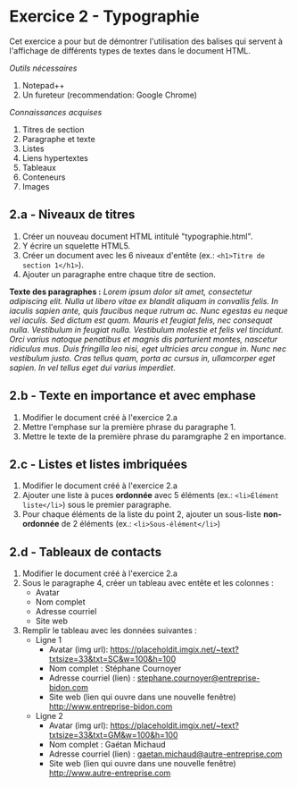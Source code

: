 # Exercice 2 - Typographie
Cet exercice a pour but de démontrer l'utilisation des balises qui servent à l'affichage de différents types de textes dans le document HTML.

_Outils nécessaires_
1. Notepad++
2. Un fureteur (recommendation: Google Chrome)

_Connaissances acquises_
1. Titres de section
2. Paragraphe et texte
3. Listes
4. Liens hypertextes
5. Tableaux
6. Conteneurs
7. Images

## 2.a - Niveaux de titres
1. Créer un nouveau document HTML intitulé "typographie.html".
2. Y écrire un squelette HTML5.
3. Créer un document avec les 6 niveaux d'entête (ex.: `<h1>Titre de section 1</h1>`).
4. Ajouter un paragraphe entre chaque titre de section.

**Texte des paragraphes :** _Lorem ipsum dolor sit amet, consectetur adipiscing elit. Nulla ut libero vitae ex blandit aliquam in convallis felis. In iaculis sapien ante, quis faucibus neque rutrum ac. Nunc egestas eu neque vel iaculis. Sed dictum est quam. Mauris et feugiat felis, nec consequat nulla. Vestibulum in feugiat nulla. Vestibulum molestie et felis vel tincidunt. Orci varius natoque penatibus et magnis dis parturient montes, nascetur ridiculus mus. Duis fringilla leo nisi, eget ultricies arcu congue in. Nunc nec vestibulum justo. Cras tellus quam, porta ac cursus in, ullamcorper eget sapien. In vel tellus eget dui varius imperdiet._

## 2.b - Texte en importance et avec emphase
1. Modifier le document créé à l'exercice 2.a
2. Mettre l'emphase sur la première phrase du paragraphe 1.
3. Mettre le texte de la première phrase du paramgraphe 2 en importance.

## 2.c - Listes et listes imbriquées
1. Modifier le document créé à l'exercice 2.a
2. Ajouter une liste à puces **ordonnée** avec 5 éléments (ex.: `<li>Élément liste</li>`) sous le premier paragraphe.
3. Pour chaque éléments de la liste du point 2, ajouter un sous-liste **non-ordonnée** de 2 éléments (ex.: `<li>Sous-élément</li>`)

## 2.d - Tableaux de contacts
1. Modifier le document créé à l'exercice 2.a
2. Sous le paragraphe 4, créer un tableau avec entête et les colonnes :
   * Avatar
   * Nom complet
   * Adresse courriel
   * Site web
 3. Remplir le tableau avec les données suivantes :
    * Ligne 1
       * Avatar (img url): https://placeholdit.imgix.net/~text?txtsize=33&txt=SC&w=100&h=100
       * Nom complet : Stéphane Cournoyer
       * Adresse courriel (lien) : stephane.cournoyer@entreprise-bidon.com
       * Site web (lien qui ouvre dans une nouvelle fenêtre) http://www.entreprise-bidon.com
    * Ligne 2
       * Avatar (img url): https://placeholdit.imgix.net/~text?txtsize=33&txt=GM&w=100&h=100
       * Nom complet : Gaétan Michaud
       * Adresse courriel (lien) : gaetan.michaud@autre-entreprise.com
       * Site web (lien qui ouvre dans une nouvelle fenêtre) http://www.autre-entreprise.com
